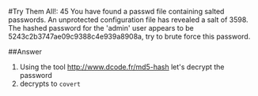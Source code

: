 #Try Them All!: 45
You have found a passwd file containing salted passwords. An unprotected configuration file has revealed a salt of 3598. The hashed password for the 'admin' user appears to be 5243c2b3747ae09c9388c4e939a8908a, try to brute force this password.

##Answer
1. Using the tool http://www.dcode.fr/md5-hash let's decrypt the password
2. decrypts to `covert`
